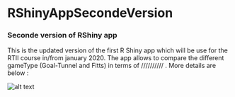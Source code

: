 # RShinyAppSecondeVersion

<h3> Seconde version of RShiny app </h3>


This is the updated version of the first R Shiny app which will be use for the RTII course in/from january 2020. The app allows to compare the different gameType (Goal-Tunnel and Fitts) in terms of //////////  . More details are below : 

 
![alt text](https://user-images.githubusercontent.com/3967945/70236947-47fbaa80-1766-11ea-896b-5d93e1c3aae7.png)

